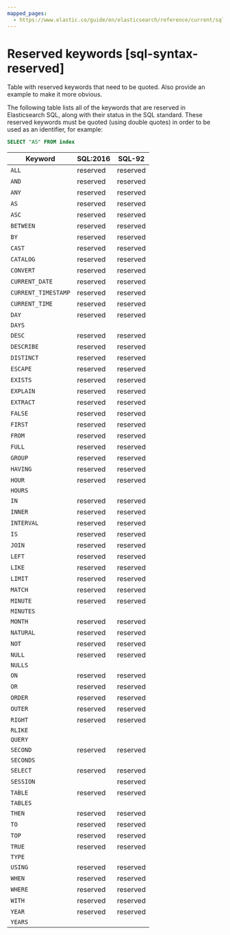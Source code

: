 ```yaml
---
mapped_pages:
  - https://www.elastic.co/guide/en/elasticsearch/reference/current/sql-syntax-reserved.html
---
```


# Reserved keywords [sql-syntax-reserved]

Table with reserved keywords that need to be quoted. Also provide an example to make it more obvious.

The following table lists all of the keywords that are reserved in Elasticsearch SQL, along with their status in the SQL standard. These reserved keywords must be quoted (using double quotes) in order to be used as an identifier, for example:

```sql
SELECT "AS" FROM index
```

| **Keyword** | **SQL:2016** | **SQL-92** |
| --- | --- | --- |
| `ALL` | reserved | reserved |
| `AND` | reserved | reserved |
| `ANY` | reserved | reserved |
| `AS` | reserved | reserved |
| `ASC` | reserved | reserved |
| `BETWEEN` | reserved | reserved |
| `BY` | reserved | reserved |
| `CAST` | reserved | reserved |
| `CATALOG` | reserved | reserved |
| `CONVERT` | reserved | reserved |
| `CURRENT_DATE` | reserved | reserved |
| `CURRENT_TIMESTAMP` | reserved | reserved |
| `CURRENT_TIME` | reserved | reserved |
| `DAY` | reserved | reserved |
| `DAYS` |  |  |
| `DESC` | reserved | reserved |
| `DESCRIBE` | reserved | reserved |
| `DISTINCT` | reserved | reserved |
| `ESCAPE` | reserved | reserved |
| `EXISTS` | reserved | reserved |
| `EXPLAIN` | reserved | reserved |
| `EXTRACT` | reserved | reserved |
| `FALSE` | reserved | reserved |
| `FIRST` | reserved | reserved |
| `FROM` | reserved | reserved |
| `FULL` | reserved | reserved |
| `GROUP` | reserved | reserved |
| `HAVING` | reserved | reserved |
| `HOUR` | reserved | reserved |
| `HOURS` |  |  |
| `IN` | reserved | reserved |
| `INNER` | reserved | reserved |
| `INTERVAL` | reserved | reserved |
| `IS` | reserved | reserved |
| `JOIN` | reserved | reserved |
| `LEFT` | reserved | reserved |
| `LIKE` | reserved | reserved |
| `LIMIT` | reserved | reserved |
| `MATCH` | reserved | reserved |
| `MINUTE` | reserved | reserved |
| `MINUTES` |  |  |
| `MONTH` | reserved | reserved |
| `NATURAL` | reserved | reserved |
| `NOT` | reserved | reserved |
| `NULL` | reserved | reserved |
| `NULLS` |  |  |
| `ON` | reserved | reserved |
| `OR` | reserved | reserved |
| `ORDER` | reserved | reserved |
| `OUTER` | reserved | reserved |
| `RIGHT` | reserved | reserved |
| `RLIKE` |  |  |
| `QUERY` |  |  |
| `SECOND` | reserved | reserved |
| `SECONDS` |  |  |
| `SELECT` | reserved | reserved |
| `SESSION` |  | reserved |
| `TABLE` | reserved | reserved |
| `TABLES` |  |  |
| `THEN` | reserved | reserved |
| `TO` | reserved | reserved |
| `TOP` | reserved | reserved |
| `TRUE` | reserved | reserved |
| `TYPE` |  |  |
| `USING` | reserved | reserved |
| `WHEN` | reserved | reserved |
| `WHERE` | reserved | reserved |
| `WITH` | reserved | reserved |
| `YEAR` | reserved | reserved |
| `YEARS` |  |  |

